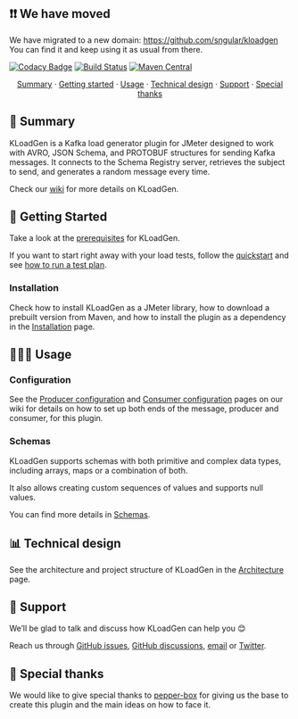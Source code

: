 ## ❗❗ We have moved

We have migrated to a new domain: https://github.com/sngular/kloadgen  
You can find it and keep using it as usual from there.

[![Codacy Badge](https://api.codacy.com/project/badge/Grade/85c9817742944668b5cc75e3fa1cdb23)](https://app.codacy.com/gh/sngular/kloadgen?utm_source=github.com&utm_medium=referral&utm_content=sngular/kloadgen&utm_campaign=Badge_Grade_Dashboard)
[![Build Status](https://api.travis-ci.org/sngular/kloadgen.svg?branch=master)](https://travis-ci.org/sngular/kloadgen)
[![Maven Central](https://maven-badges.herokuapp.com/maven-central/com.sngular/kloadgen/badge.svg)](https://maven-badges.herokuapp.com/maven-central/com.sngular/kloadgen)

<p align="center">
<a href="#-summary">Summary</a> · 
<a href="#-getting-started">Getting started</a> · 
<a href="#-usage">Usage</a> · 
<a href="#-technical-design">Technical design</a> · 
<a href="#-support">Support</a> · 
<a href="#-special-thanks">Special thanks</a> 
</p> 

## 📜 Summary

KLoadGen is a Kafka load generator plugin for JMeter designed to work with AVRO, JSON Schema, and PROTOBUF structures for sending Kafka messages. It connects to the Schema Registry server, retrieves the subject to send, and generates a random message every time.

Check our [wiki](https://github.com/sngular/kloadgen/wiki) for more details on KLoadGen. 

## 🚀 Getting Started

Take a look at the [prerequisites](https://github.com/sngular/kloadgen/wiki/getting-started#prerequisites) for KLoadGen. 

If you want to start right away with your load tests, follow the [quickstart](https://github.com/sngular/kloadgen/wiki/getting-started#quickstart) and see [how to run a test plan](https://github.com/sngular/kloadgen/wiki/how-to-run#how-to-run-a-test-plan).

### Installation

Check how to install KLoadGen as a JMeter library, how to download a prebuilt version from Maven, and how to install the plugin as a dependency in the [Installation](https://github.com/sngular/kloadgen/wiki/installation) page.

## 🧑🏻‍💻 Usage

### Configuration

See the [Producer configuration](https://github.com/sngular/kloadgen/wiki/producer-configuration) and [Consumer configuration](https://github.com/sngular/kloadgen/wiki/consumer-configuration) pages on our wiki for details on how to set up both ends of the message, producer and consumer, for this plugin.

### Schemas

KLoadGen supports schemas with both primitive and complex data types, including arrays, maps or a combination of both.

It also allows creating custom sequences of values and supports null values.

You can find more details in [Schemas](https://github.com/sngular/kloadgen/wiki/schemas).

## 📊 Technical design

See the architecture and project structure of KLoadGen in the [Architecture](https://github.com/sngular/kloadgen/wiki/architecture) page.

## 🧰 Support

We’ll be glad to talk and discuss how KLoadGen can help you 😊

Reach us through [GitHub issues](https://github.com/sngular/kloadgen/issues), [GitHub discussions](https://github.com/sngular/kloadgen/discussions), [email](mailto:os3@sngular.com) or [Twitter](https://twitter.com/sngular).

## 💜 Special thanks

We would like to give special thanks to [pepper-box](https://github.com/GSLabDev/pepper-box) for giving us the base to create this plugin and the main ideas on how to face it.
